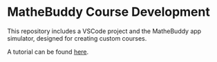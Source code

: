 # MatheBuddy Course Development

This repository includes a VSCode project and the MatheBuddy app simulator, designed for creating custom courses.

A tutorial can be found [here](https://mathebuddy.github.io/mathebuddy/index.html?page=dev).
